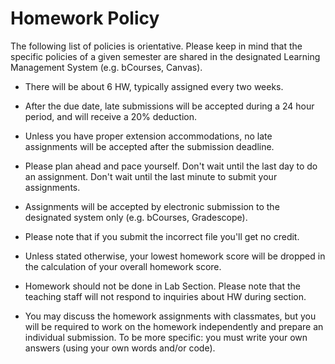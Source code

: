 # Homework Policy

The following list of policies is orientative. Please keep in mind that the specific policies of a given semester are shared in the designated Learning Management System (e.g. bCourses, Canvas).

- There will be about 6 HW, typically assigned every two weeks.

- After the due date, late submissions will be accepted during a 24 hour period, and will receive a 20% deduction.

- Unless you have proper extension accommodations, no late assignments will be accepted after the submission deadline.

- Please plan ahead and pace yourself. Don't wait until the last day to do an assignment. Don't wait until the last minute to submit your assignments.

- Assignments will be accepted by electronic submission to the designated system only (e.g. bCourses, Gradescope).

- Please note that if you submit the incorrect file you'll get no credit.

- Unless stated otherwise, your lowest homework score will be dropped in the calculation of your overall homework score.

- Homework should not be done in Lab Section. Please note that the teaching staff will not respond to inquiries about HW during section.

- You may discuss the homework assignments with classmates, but you will be required to work on the homework independently and prepare an individual submission. To be more specific: you must write your own answers (using your own words and/or code).




